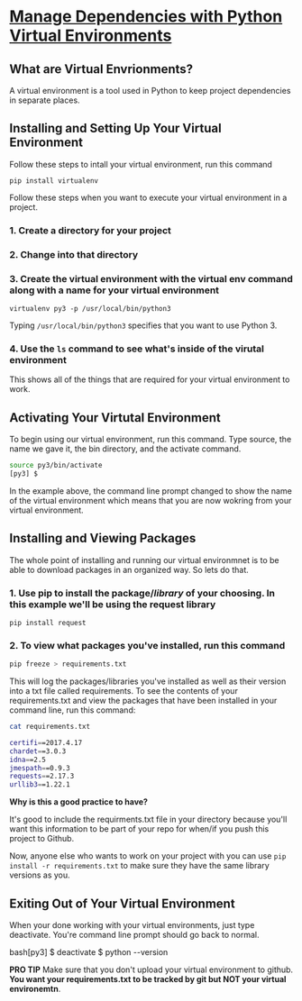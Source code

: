 # [Manage Dependencies with Python Virtual Environments](https://egghead.io/lessons/python-manage-dependencies-with-python-virtual-environments)

## What are Virtual Envrionments?

A virtual environment is a tool used in Python to keep project dependencies in separate places.

## Installing and Setting Up Your Virtual Environment

Follow these steps to intall your virtual environment, run this command

`pip install virtualenv`

Follow these steps when you want to execute your virtual environment in a project.

### 1. Create a directory for your project

### 2. Change into that directory

### 3. Create the virtual environment with the virtual env command along with a name for your virtual environment

`virtualenv py3 -p /usr/local/bin/python3`


Typing `/usr/local/bin/python3` specifies that you want to use Python 3.

### 4. Use the `ls` command to see what's inside of the virutal environment

This shows all of the things that are required for your virtual environment to work.

## Activating Your Virtutal Environment

To begin using our virtual environment, run this command. Type source, the name we gave it, the bin directory, and the activate command.

``` bash
source py3/bin/activate
[py3] $
```

In the example above, the command line prompt changed to show the name of the virtual environment which means that you are now wokring from your virtual environment.

## Installing and Viewing Packages

The whole point of installing and running our virtual environmnet is to be able to download packages in an organized way. So lets do that.

### 1. Use **pip** to install the package/*library* of your choosing. In this example we'll be using the request library

`pip install request`

### 2. To view what packages you've installed, run this command

```bash
pip freeze > requirements.txt
```

This will log the packages/libraries you've installed as well as their version into a txt file called requirements. To see the contents of your requirements.txt and view the packages that have been installed in your command line, run this command:

```bash
cat requirements.txt

certifi==2017.4.17
chardet==3.0.3
idna==2.5
jmespath==0.9.3
requests==2.17.3
urllib3==1.22.1
```

**Why is this a good practice to have?**

It's good to include the requirments.txt file in your directory because you'll want this information to be part of your repo for when/if you push this project to Github.

Now, anyone else who wants to work on your project with you can use `pip install -r requirements.txt` to make sure they have the same library versions as you.

## Exiting Out of Your Virtual Environment

When your done working with your virtual environments, just type deactivate. You're command line prompt should go back to normal.

bash[py3] $ deactivate 
$ python --version

**PRO TIP** Make sure that you don't upload your virtual environment to github. **You want your requirements.txt to be tracked by git but NOT your virtual environemtn**.
